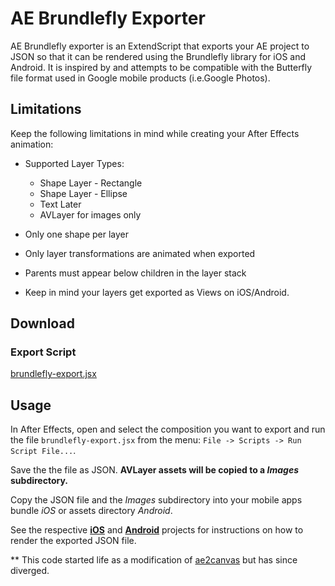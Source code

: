 AE Brundlefly Exporter
======================

AE Brundlefly exporter is an ExtendScript that exports your AE project to JSON
so that it can be rendered using the Brundlefly library for iOS and Android.
It is inspired by and attempts to be compatible with the Butterfly file format
used in Google mobile products (i.e.Google Photos).


## Limitations

Keep the following limitations in mind while creating your After Effects animation:

* Supported Layer Types:
	* Shape Layer - Rectangle
	* Shape Layer - Ellipse
	* Text Later
	* AVLayer for images only

* Only one shape per layer

* Only layer transformations are animated when exported

* Parents must appear below children in the layer stack

* Keep in mind your layers get exported as Views on iOS/Android.

## Download
### Export Script
[brundlefly-export.jsx](https://raw.githubusercontent.com/ayvazj/brundlefly/master/dist/brundlefly-export.jsx)

## Usage
In After Effects, open and select the composition you want to export and
run the file `brundlefly-export.jsx` from the menu: `File -> Scripts -> Run Script File...`.

Save the the file as JSON.
**AVLayer assets will be copied to a *Images* subdirectory.**

Copy the JSON file and the *Images* subdirectory into your mobile apps
bundle *iOS* or assets directory *Android*.

See the respective [**iOS**](https://github.com/ayvazj/BrundleflyiOS) and [**Android**](https://github.com/ayvazj/BrundleflyAndroid) projects for instructions on how to render
the exported JSON file.

** This code started life as a modification of [ae2canvas](https://github.com/KiloKilo/ae2canvas) but has since diverged.
